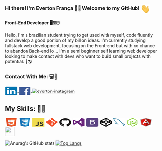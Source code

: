 ### Hi there! I'm Everton França :man_in_tuxedo: Welcome to my GitHub! <img align="center" height="30" width="30" src="https://raw.githubusercontent.com/ABSphreak/ABSphreak/master/gifs/Hi.gif" style="max-width:100%;"></img>

#### Front-End Developer :desktop_computer::keyboard::computer_mouse:
Hello, I'm a brazilian student trying to get used with myself, code fluently and develop a good portion of my billion ideas. I'm currently studying fullstack web development, focusing on the Front-end but with no chance to abandon Back-end lol... I'm a semi beginner self learning web developer looking to make contact with devs who want to build small projects with potential. 💙:earth_americas:


### Contact With Me: 💻📱
<a href="https://www.linkedin.com/in/everton-fran%C3%A7a-a154a516a/" target="_blank">
  <img align="center" alt="everton-linkedin" height="30" width="40" src="https://raw.githubusercontent.com/devicons/devicon/master/icons/linkedin/linkedin-original.svg" style="max-width:100%;">
  </a>
  <a href="https://www.facebook.com/everton.franca.16" target="_blank">
  <img align="center" alt="everton-facebook" height="30" width="40" src="https://raw.githubusercontent.com/devicons/devicon/master/icons/facebook/facebook-original.svg" style="max-width:100%;">
  </a>
  <a href="https://www.instagram.com/evertonfranca_" target="_blank">
  <img align="center" alt="everton-instagram" height="30" width="40" src="https://cdn.jsdelivr.net/npm/simple-icons@3.0.1/icons/instagram.svg" style="max-width:100%;">
  </a>
  
 
  

## My Skills: :man_technologist:

<img align="center" alt="everton-instagram" height="30" width="40" src="https://raw.githubusercontent.com/devicons/devicon/master/icons/html5/html5-original.svg" style="max-width:100%;"></img>
<img align="center" alt="everton-instagram" height="30" width="40" src="https://raw.githubusercontent.com/devicons/devicon/master/icons/css3/css3-original.svg" style="max-width:100%;"></img>
<img align="center" alt="everton-instagram" height="30" width="40" src="https://raw.githubusercontent.com/devicons/devicon/master/icons/javascript/javascript-original.svg" style="max-width:100%;"></img>
<img align="center" alt="everton-instagram" height="30" width="40" src="https://raw.githubusercontent.com/devicons/devicon/master/icons/git/git-original.svg" style="max-width:100%;"></img>
<img align="center" alt="everton-instagram" height="30" width="40" src="https://raw.githubusercontent.com/devicons/devicon/master/icons/github/github-original.svg" style="max-width:100%;"></img>
<img align="center" alt="everton-instagram" height="30" width="40" src="https://raw.githubusercontent.com/devicons/devicon/master/icons/visualstudio/visualstudio-plain.svg" style="max-width:100%;"></img>
<img align="center" alt="everton-instagram" height="30" width="40" src="https://raw.githubusercontent.com/devicons/devicon/master/icons/bootstrap/bootstrap-plain.svg" style="max-width:100%;"></img>
<img align="center" alt="everton-instagram" height="30" width="40" src="https://raw.githubusercontent.com/devicons/devicon/master/icons/codepen/codepen-plain.svg" style="max-width:100%;"></img>
<img align="center" alt="everton-instagram" height="30" width="40" src="https://raw.githubusercontent.com/devicons/devicon/master/icons/mysql/mysql-original.svg" style="max-width:100%;"></img>
<img align="center" alt="everton-instagram" height="30" width="40" src="https://raw.githubusercontent.com/devicons/devicon/master/icons/nodejs/nodejs-original.svg" style="max-width:100%;"></img>
<img align="center" alt="everton-instagram" height="30" width="40" src="https://raw.githubusercontent.com/devicons/devicon/master/icons/angularjs/angularjs-original.svg" style="max-width:100%;"></img>
<img align="center" height="30" width="30" src="https://cdn.dribbble.com/users/1169868/avatars/normal/e546fafff6f48ae43bdbc25ab2460fcb.png?1475594720" style="max-width:100%;"></img>



 


![Anurag's GitHub stats](https://github-readme-stats.vercel.app/api?username=evertonfranca-ie&show_icons=true&theme=algolia)
[![Top Langs](https://github-readme-stats.vercel.app/api/top-langs/?username=evertonfranca-ie&layout=compact)](https://github.com/evertonfranca-ie/github-readme-stats)



<!--
**evertonfranca-ie/evertonfranca-ie** is a ✨ _special_ ✨ repository because its `README.md` (this file) appears on your GitHub profile.

Here are some ideas to get you started:

- 🔭 I’m currently working on ...
- 🌱 I’m currently learning ...
- 👯 I’m looking to collaborate on ...
- 🤔 I’m looking for help with ...
- 💬 Ask me about ...
- 📫 How to reach me: ...
- 😄 Pronouns: ...
- ⚡ Fun fact: ...
-->
